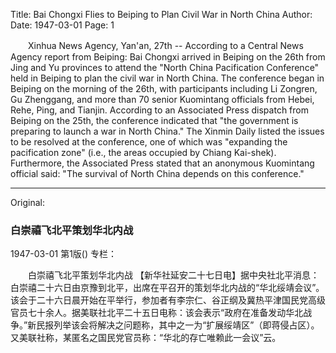 Title: Bai Chongxi Flies to Beiping to Plan Civil War in North China
Author:
Date: 1947-03-01
Page: 1

　　Xinhua News Agency, Yan'an, 27th -- According to a Central News Agency report from Beiping: Bai Chongxi arrived in Beiping on the 26th from Jing and Yu provinces to attend the "North China Pacification Conference" held in Beiping to plan the civil war in North China. The conference began in Beiping on the morning of the 26th, with participants including Li Zongren, Gu Zhenggang, and more than 70 senior Kuomintang officials from Hebei, Rehe, Ping, and Tianjin. According to an Associated Press dispatch from Beiping on the 25th, the conference indicated that "the government is preparing to launch a war in North China." The Xinmin Daily listed the issues to be resolved at the conference, one of which was "expanding the pacification zone" (i.e., the areas occupied by Chiang Kai-shek). Furthermore, the Associated Press stated that an anonymous Kuomintang official said: "The survival of North China depends on this conference."



<hr /> 

Original: 


### 白崇禧飞北平策划华北内战

1947-03-01
第1版()
专栏：

　　白崇禧飞北平策划华北内战
    【新华社延安二十七日电】据中央社北平消息：白崇禧二十六日由京豫到北平，出席在平召开的策划华北内战的“华北绥靖会议”。该会于二十六日晨开始在平举行，参加者有李宗仁、谷正纲及冀热平津国民党高级官员七十余人。据美联社北平二十五日电称：该会表示“政府在准备发动华北战争。”新民报列举该会将解决之问题称，其中之一为“扩展绥靖区”（即蒋侵占区）。又美联社称，某匿名之国民党官员称：“华北的存亡唯赖此一会议”云。
